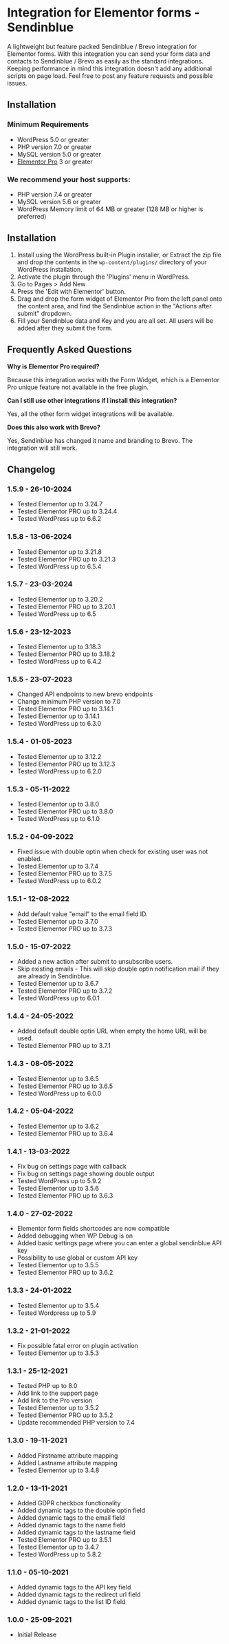 # Integration for Elementor forms - Sendinblue

A lightweight but feature packed Sendinblue / Brevo integration for Elementor forms.
With this integration you can send your form data and contacts to Sendinblue / Brevo as easily as the standard integrations. 
Keeping performance in mind this integration doesn't add any additional scripts on page load. 
Feel free to post any feature requests and possible issues.

## Installation

### Minimum Requirements

* WordPress 5.0 or greater
* PHP version 7.0 or greater
* MySQL version 5.0 or greater
* [Elementor Pro](https://elementor.com) 3 or greater

### We recommend your host supports:

* PHP version 7.4 or greater
* MySQL version 5.6 or greater
* WordPress Memory limit of 64 MB or greater (128 MB or higher is preferred)


## Installation

1. Install using the WordPress built-in Plugin installer, or Extract the zip file and drop the contents in the `wp-content/plugins/` directory of your WordPress installation.
2. Activate the plugin through the 'Plugins' menu in WordPress.
3. Go to Pages > Add New
4. Press the 'Edit with Elementor' button.
5. Drag and drop the form widget of Elementor Pro from the left panel onto the content area, and find the Sendinblue action in the "Actions after submit" dropdown.
6. Fill your Sendinblue data and Key and you are all set. All users will be added after they submit the form.


## Frequently Asked Questions

**Why is Elementor Pro required?**

Because this integration works with the Form Widget, which is a Elementor Pro unique feature not available in the free plugin.

**Can I still use other integrations if I install this integration?**

Yes, all the other form widget integrations will be available.

**Does this also work with Brevo?**

Yes, Sendinblue has changed it name and branding to Brevo. The integration will still work.

## Changelog

### 1.5.9 - 26-10-2024
* Tested Elementor up to 3.24.7
* Tested Elementor PRO up to 3.24.4
* Tested WordPress up to 6.6.2

### 1.5.8 - 13-06-2024
* Tested Elementor up to 3.21.8
* Tested Elementor PRO up to 3.21.3
* Tested WordPress up to 6.5.4

### 1.5.7 - 23-03-2024
* Tested Elementor up to 3.20.2
* Tested Elementor PRO up to 3.20.1
* Tested WordPress up to 6.5

### 1.5.6 - 23-12-2023
* Tested Elementor up to 3.18.3
* Tested Elementor PRO up to 3.18.2
* Tested WordPress up to 6.4.2

### 1.5.5 - 23-07-2023
* Changed API endpoints to new brevo endpoints
* Change minimum PHP version to 7.0
* Tested Elementor PRO up to 3.14.1
* Tested Elementor up to 3.14.1
* Tested WordPress up to 6.3.0

### 1.5.4 - 01-05-2023
* Tested Elementor up to 3.12.2
* Tested Elementor PRO up to 3.12.3
* Tested WordPress up to 6.2.0

### 1.5.3 - 05-11-2022
* Tested Elementor up to 3.8.0
* Tested Elementor PRO up to 3.8.0
* Tested WordPress up to 6.1.0

### 1.5.2 - 04-09-2022
* Fixed issue with double optin when check for existing user was not enabled.
* Tested Elementor up to 3.7.4
* Tested Elementor PRO up to 3.7.5
* Tested WordPress up to 6.0.2

### 1.5.1 - 12-08-2022
* Add default value "email" to the email field ID.
* Tested Elementor up to 3.7.0
* Tested Elementor PRO up to 3.7.3

### 1.5.0 - 15-07-2022
* Added a new action after submit to unsubscribe users.
* Skip existing emails - This will skip double optin notification mail if they are already in Sendinblue.
* Tested Elementor up to 3.6.7
* Tested Elementor PRO up to 3.7.2
* Tested WordPress up to 6.0.1

### 1.4.4 - 24-05-2022
* Added default double optin URL when empty the home URL will be used.
* Tested Elementor PRO up to 3.7.1

### 1.4.3 - 08-05-2022
* Tested Elementor up to 3.6.5
* Tested Elementor PRO up to 3.6.5
* Tested WordPress up to 6.0.0

### 1.4.2 - 05-04-2022
* Tested Elementor up to 3.6.2
* Tested Elementor PRO up to 3.6.4

### 1.4.1 - 13-03-2022
* Fix bug on settings page with callback
* Fix bug on settings page showing double output
* Tested WordPress up to 5.9.2
* Tested Elementor up to 3.5.6
* Tested Elementor PRO up to 3.6.3

### 1.4.0 - 27-02-2022
* Elementor form fields shortcodes are now compatible
* Added debugging when WP Debug is on
* Added basic settings page where you can enter a global sendinblue API key
* Possibility to use global or custom API key
* Tested Elementor up to 3.5.5
* Tested Elementor PRO up to 3.6.2

### 1.3.3 - 24-01-2022
* Tested Elementor up to 3.5.4
* Tested Wordpress up to 5.9

### 1.3.2 - 21-01-2022
* Fix possible fatal error on plugin activation
* Tested Elementor up to 3.5.3

### 1.3.1 - 25-12-2021
* Tested PHP up to 8.0
* Add link to the support page
* Add link to the Pro version
* Tested Elementor up to 3.5.2
* Tested Elementor PRO up to 3.5.2
* Update recommended PHP version to 7.4

### 1.3.0 - 19-11-2021
* Added Firstname attribute mapping
* Added Lastname attribute mapping
* Tested Elementor up to 3.4.8

### 1.2.0 - 13-11-2021
* Added GDPR checkbox functionality
* Added dynamic tags to the double optin field
* Added dynamic tags to the email field
* Added dynamic tags to the name field
* Added dynamic tags to the lastname field
* Tested Elementor PRO up to 3.5.1
* Tested Elementor up to 3.4.7
* Tested WordPress up to 5.8.2

### 1.1.0 - 05-10-2021
* Added dynamic tags to the API key field
* Added dynamic tags to the redirect url field
* Added dynamic tags to the list ID field

### 1.0.0 - 25-09-2021
* Initial Release